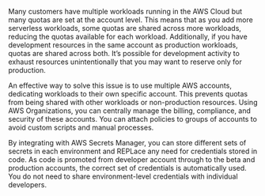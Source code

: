 Many customers have multiple workloads running in the AWS Cloud but many quotas are set at the account level. This means that as you add more serverless workloads, some quotas are shared across more workloads, reducing the quotas available for each workload. Additionally, if you have development resources in the same account as production workloads, quotas are shared across both. It’s possible for development activity to exhaust resources unintentionally that you may want to reserve only for production.

An effective way to solve this issue is to use multiple AWS accounts, dedicating workloads to their own specific account. This prevents quotas from being shared with other workloads or non-production resources. Using AWS Organizations, you can centrally manage the billing, compliance, and security of these accounts. You can attach policies to groups of accounts to avoid custom scripts and manual processes.

By integrating with AWS Secrets Manager, you can store different sets of secrets in each environment and REPLace any need for credentials stored in code. As code is promoted from developer account through to the beta and production accounts, the correct set of credentials is automatically used. You do not need to share environment-level credentials with individual developers.